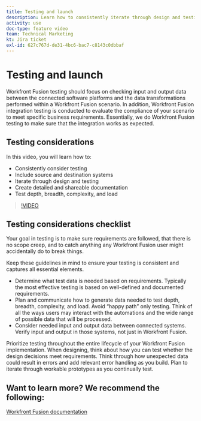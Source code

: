 ```yaml
---
title: Testing and launch
description: Learn how to consistently iterate through design and testing, and create detailed and shareable documentation when using [!DNL Adobe Workfront Fusion].
activity: use
doc-type: feature video
team: Technical Marketing
kt: Jira ticket
exl-id: 627c767d-de31-4bc6-bac7-c8143c0dbbaf
---
```

# Testing and launch

Workfront Fusion testing should focus on checking input and output data between the connected software platforms and the data transformations performed within a Workfront Fusion scenario. In addition, Workfront Fusion integration testing is conducted to evaluate the compliance of your scenario to meet specific business requirements. Essentially, we do Workfront Fusion testing to make sure that the integration works as expected.

## Testing considerations

In this video, you will learn how to:

* Consistently consider testing
* Include source and destination systems
* Iterate through design and testing
* Create detailed and shareable documentation
* Test depth, breadth, complexity, and load

>[!VIDEO](https://video.tv.adobe.com/v/335315/?quality=12)

## Testing considerations checklist

Your goal in testing is to make sure requirements are followed, that there is no scope creep, and to catch anything any Workfront Fusion user might accidentally do to break things.

Keep these guidelines in mind to ensure your testing is consistent and captures all essential elements.

* Determine what test data is needed based on requirements. Typically the most effective testing is based on well-defined and documented requirements. 
* Plan and communicate how to generate data needed to test depth, breadth, complexity, and load. Avoid “happy path” only testing. Think of all the ways users may interact with the automations and the wide range of possible data that will be processed. 
* Consider needed input and output data between connected systems. Verify input and output in those systems, not just in Workfront Fusion.

Prioritize testing throughout the entire lifecycle of your Workfront Fusion implementation. When designing, think about how you can test whether the design decisions meet requirements. Think through how unexpected data could result in errors and add relevant error handling as you build. Plan to iterate through workable prototypes as you continually test.

## Want to learn more? We recommend the following:

[Workfront Fusion documentation](https://experienceleague.adobe.com/docs/workfront/using/adobe-workfront-fusion/workfront-fusion-2.html?lang=en)
